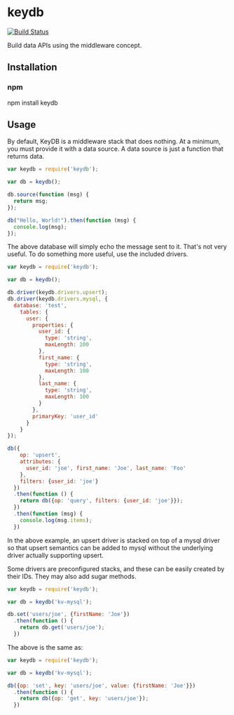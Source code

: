 keydb
=====

[![Build Status](https://secure.travis-ci.org/apto/keydb.png)](http://travis-ci.org/apto/keydb)

Build data APIs using the middleware concept.

## Installation

### npm

npm install keydb

## Usage

By default, KeyDB is a middleware stack that does nothing. At a minimum, you
must provide it with a data source. A data source is just a function that
returns data.

```js
var keydb = require('keydb');

var db = keydb();

db.source(function (msg) {
  return msg;
});

db("Hello, World!").then(function (msg) {
  console.log(msg);
});
```

The above database will simply echo the message sent to it. That's not very
useful. To do something more useful, use the included drivers.

```js
var keydb = require('keydb');

var db = keydb();

db.driver(keydb.drivers.upsert);
db.driver(keydb.drivers.mysql, {
  database: 'test',
    tables: {
      user: {
        properties: {
          user_id: {
            type: 'string',
            maxLength: 100
          },
          first_name: {
            type: 'string',
            maxLength: 100
          },
          last_name: {
            type: 'string',
            maxLength: 100
          }
        },
        primaryKey: 'user_id'
      }
    }
});

db({
    op: 'upsert',
    attributes: {
      user_id: 'joe', first_name: 'Joe', last_name: 'Foo'
    },
    filters: {user_id: 'joe'}
  })
  .then(function () {
    return db({op: 'query', filters: {user_id: 'joe'}});
  })
  .then(function (msg) {
    console.log(msg.items);
  })
```

In the above example, an upsert driver is stacked on top of a mysql driver so
that upsert semantics can be added to mysql without the underlying driver
actually supporting upsert.

Some drivers are preconfigured stacks, and these can be easily created by their
IDs. They may also add sugar methods.

```js
var keydb = require('keydb');

var db = keydb('kv-mysql');

db.set('users/joe', {firstName: 'Joe'})
  .then(function () {
    return db.get('users/joe');
  })
```

The above is the same as:

```js
var keydb = require('keydb');

var db = keydb('kv-mysql');

db({op: 'set', key: 'users/joe', value: {firstName: 'Joe'}})
  .then(function () {
    return db({op: 'get', key: 'users/joe'});
  })
```